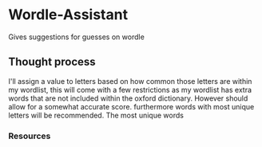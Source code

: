# Wordle-Assistant
Gives suggestions for guesses on wordle

## Thought process
I'll assign a value to letters based on how common those letters are within my wordlist, this will come with a few restrictions as my wordlist has extra words that are not included within the oxford dictionary. However should allow for a somewhat accurate score. furthermore words with most unique letters will be recommended. The most unique words

### Resources